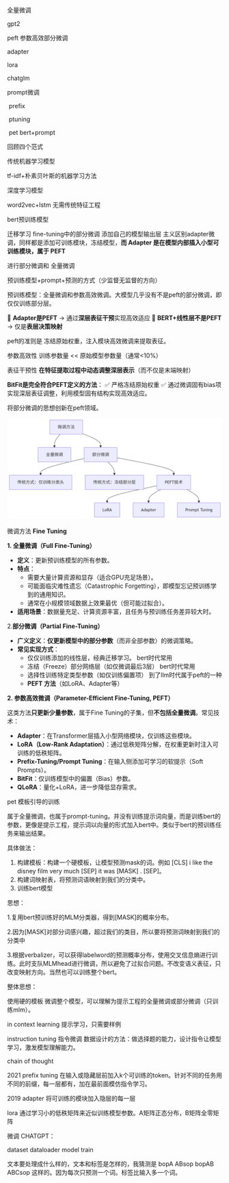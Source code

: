 全量微调 

gpt2



peft  参数高效部分微调



adapter



lora

chatglm



prompt微调

​	prefix

​	ptuning

​	pet  bert+prompt





回顾四个范式



传统机器学习模型

tf-idf+朴素贝叶斯的机器学习方法



深度学习模型

word2vec+lstm 无需传统特征工程



bert预训练模型

迁移学习 fine-tuning中的部分微调  添加自己的模型输出层  主义区别adapter微调，同样都是添加可训练模块，冻结模型，**而 Adapter 是在模型内部插入小型可训练模块，属于 PEFT**



进行部分微调和 全量微调  





预训练模型+prompt+预测的方式（少监督无监督的方向）

预训练模型：全量微调和参数高效微调。大模型几乎没有不是peft的部分微调，即仅仅训练部分层。

🔹 **Adapter是PEFT** → 通过**深层表征干预**实现高效适应
🔹 **BERT+线性层不是PEFT** → 仅是**表层决策映射**



peft的准则是 冻结原始权重，注入模块高效微调来提取表征。

参数高效性	训练参数量 << 原始模型参数量（通常<10%）

表征干预性 **在特征提取过程中动态调整深层表示**（而不仅是末端映射）



**BitFit是完全符合PEFT定义的方法**：
✅ 严格冻结原始权重
✅ 通过微调固有bias项实现深层表征调整，利用模型固有结构实现高效适应。

将部分微调的思想创新在peft领域。

![deepseek_mermaid_20250731_371f03](./assets/deepseek_mermaid_20250731_371f03.png)

微调方法 **Fine Tuning**



**1. 全量微调（Full Fine-Tuning）**

- **定义**：更新预训练模型的所有参数。
- **特点**：
  - 需要大量计算资源和显存（适合GPU充足场景）。
  - 可能面临灾难性遗忘（Catastrophic Forgetting），即模型忘记预训练学到的通用知识。
  - 通常在小规模领域数据上效果最优（但可能过拟合）。
- **适用场景**：数据量充足、计算资源丰富，且任务与预训练任务差异较大时。





2.**部分微调（Partial Fine-Tuning）**

- **广义定义**：**仅更新模型中的部分参数**（而非全部参数）的微调策略。
- **常见实现方式**：
  - 仅仅训练添加的线性层，经典迁移学习。  bert时代常用
  - 冻结（Freeze）部分网络层（如仅微调最后3层）   bert时代常用
  - 选择性训练特定类型参数（如仅训练偏置项）  到了llm时代属于peft的一种
  - **PEFT 方法**（如LoRA、Adapter等）

**2. 参数高效微调（Parameter-Efficient Fine-Tuning, PEFT）**

这类方法**只更新少量参数**，属于Fine Tuning的子集，但**不包括全量微调**。常见技术：

- **Adapter**：在Transformer层插入小型网络模块，仅训练这些模块。
- **LoRA（Low-Rank Adaptation）**：通过低秩矩阵分解，在权重更新时注入可训练的低秩矩阵。
- **Prefix-Tuning/Prompt Tuning**：在输入侧添加可学习的软提示（Soft Prompts）。
- **BitFit**：仅训练模型中的偏置（Bias）参数。
- **QLoRA**：量化+LoRA，进一步降低显存需求。







pet  模板引导的训练



属于全量微调，也属于prompt-tuning。并没有训练提示词向量，而是训练bert的参数，更像是提示工程，提示词以向量的形式加入bert中。类似于bert的预训练任务来输出结果。



具体做法：

1. 构建模板：构建一个硬模板，让模型预测mask的词。例如 [CLS] i  like  the disney film very much [SEP] it was [MASK] . [SEP]。
2. 构建词映射表，将预测词语映射到我们的分类中。
3. 训练bert模型



思想：

1.复用bert预训练好的MLM分类器，得到[MASK]的概率分布。

2.因为[MASK]对部分词感兴趣，超过我们的类目，所以要将预测词映射到我们的分类中

3.根据verbalizer，可以获得labelword的预测概率分布，使用交叉信息熵进行训练。此时支队MLMhead进行微调，所以避免了过拟合问题。不改变语义表征，只改变映射方向。当然也可以训练整个bert。

整体思想：

使用硬的模板   微调整个模型，可以理解为提示工程的全量微调或部分微调（只训练mlm）。





in context learning  提示学习，只需要样例

instruction  tuning   指令微调  数据设计的方法：做选择题的能力，设计指令让模型学习，激发模型理解能力。

chain of thought





2021  prefix tuning  在输入或隐藏层前加入k个可训练的token。针对不同的任务用不同的前缀，每一层都有，加在最前面模仿指令学习。



2019 adapter  将可训练的模块加入隐层的每一层 



lora 通过学习小的低秩矩阵来近似训练模型参数。A矩阵正态分布，B矩阵全零矩阵







微调 CHATGPT：

dataset  dataloader  model  train



文本要处理成什么样的，文本和标签是怎样的，我猜测是 bopA   ABsop    bopAB  ABCsop  这样的。因为每次只预测一个词。标签比输入多一个词。







 

